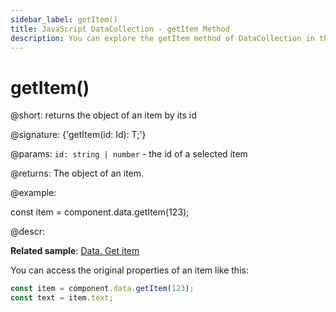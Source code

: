 ```yaml
---
sidebar_label: getItem()
title: JavaScript DataCollection - getItem Method 
description: You can explore the getItem method of DataCollection in the documentation of the DHTMLX JavaScript UI library. Browse developer guides and API reference, try out code examples and live demos, and download a free 30-day evaluation version of DHTMLX Suite 7.
---
```


# getItem()

@short: returns the object of an item by its id

@signature: {'getItem(id: Id): T;'}

@params:
`id: string | number` - the id of a selected item

@returns:
The object of an item.

@example:

const item = component.data.getItem(123);

@descr:

**Related sample**: [Data. Get item](https://snippet.dhtmlx.com/wz2sscrm)

You can access the original properties of an item like this:

~~~js
const item = component.data.getItem(123);
const text = item.text;
~~~
